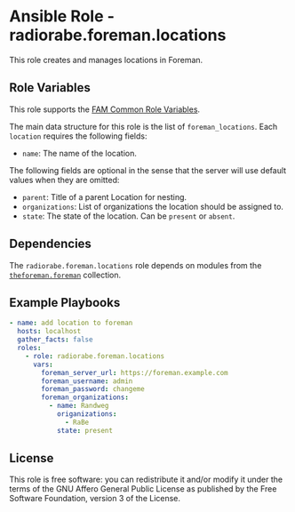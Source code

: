 # Ansible Role - radiorabe.foreman.locations

This role creates and manages locations in Foreman.

## Role Variables

This role supports the [FAM Common Role Variables](https://github.com/theforeman/foreman-ansible-modules/blob/develop/README.md#common-role-variables).

The main data structure for this role is the list of `foreman_locations`. Each `location` requires the following fields:

- `name`: The name of the location.

The following fields are optional in the sense that the server will use default values when they are omitted:

- `parent`: Title of a parent Location for nesting.
- `organizations`: List of organizations the location should be assigned to.
- `state`: The state of the location. Can be `present` or `absent`.

## Dependencies

The `radiorabe.foreman.locations` role depends on modules from the [`theforeman.foreman`](https://galaxy.ansible.com/theforeman/foreman) collection.

## Example Playbooks

```yaml
- name: add location to foreman
  hosts: localhost
  gather_facts: false
  roles:
    - role: radiorabe.foreman.locations
      vars: 
        foreman_server_url: https://foreman.example.com
        foreman_username: admin
        foreman_password: changeme
        foreman_organizations: 
          - name: Randweg
            origanizations:
              - RaBe
            state: present
```

## License

This role is free software: you can redistribute it and/or modify it under the terms of the GNU Affero General Public License as published by the Free Software Foundation, version 3 of the License.
